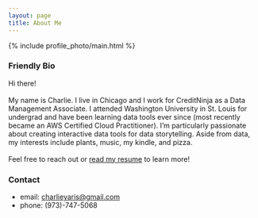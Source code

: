 ```yaml
---
layout: page
title: About Me
---
```


{% include profile_photo/main.html %}

### Friendly Bio

Hi there!<br><br>My name is Charlie. I live in Chicago and I work for CreditNinja as a Data Management Associate. I attended Washington University in St. Louis for undergrad and have been learning data tools ever since (most recently became an AWS Certified Cloud Practitioner). I’m particularly passionate about creating interactive data tools for data storytelling. Aside from data, my interests include plants, music, my kindle, and pizza.<br><br>Feel free to reach out or [read my resume](../resume/) to learn more!

### Contact

- email: [charlieyaris@gmail.com](mailto:charlieyaris@gmail.com)
- phone: (973)-747-5068
